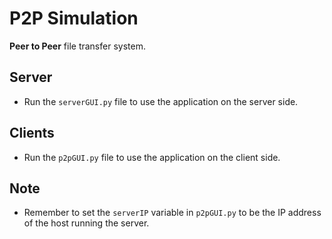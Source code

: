 # P2P Simulation

**Peer to Peer** file transfer system.

## Server

- Run the `serverGUI.py` file to use the application on the server side.

## Clients

- Run the `p2pGUI.py` file to use the application on the client side.

## Note

- Remember to set the `serverIP` variable in `p2pGUI.py` to be the IP address of the host running the server.
